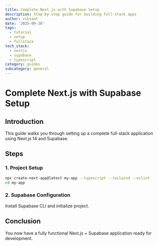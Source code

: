 ```yaml
---
title: Complete Next.js with Supabase Setup
description: Step-by-step guide for building full-stack apps
author: viksant
date: '2025-09-20'
tags:
  - tutorial
  - setup
  - fullstack
tech_stack:
  - nextjs
  - supabase
  - typescript
category: guides
subcategory: general
---
```


# Complete Next.js with Supabase Setup

## Introduction
This guide walks you through setting up a complete full-stack application using Next.js 14 and Supabase.

## Steps

### 1. Project Setup
```bash
npx create-next-app@latest my-app --typescript --tailwind --eslint
cd my-app
```

### 2. Supabase Configuration
Install Supabase CLI and initialize project.

## Conclusion
You now have a fully functional Next.js + Supabase application ready for development.
